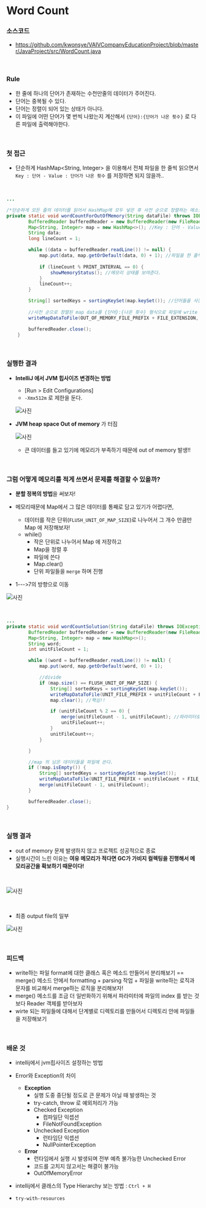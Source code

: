 # Word Count

### 소스코드
- https://github.com/kwonsye/VAIVCompanyEducationProject/blob/master/JavaProject/src/WordCount.java

<br>

### Rule
- 한 줄에 하나의 단어가 존재하는 수천만줄의 데이터가 주어진다. 
- 단어는 중복될 수 있다.
- 단어는 정렬이 되어 있는 상태가 아니다.
- 이 파일에 어떤 단어가 몇 번씩 나왔는지 계산해서 `{단어}:{단어가 나온 횟수}` 로 다른 파일에 출력해야한다.  
  
<br>

### 첫 접근
- 단순하게 HashMap<String, Integer> 을 이용해서 전체 파일을 한 줄씩 읽으면서 `Key : 단어 - Value : 단어가 나온 횟수` 를 저장하면 되지 않을까..

<br>

```java
...

/*단순하게 모든 줄의 데이터를 읽어서 HashMap에 모두 넣은 후 사전 순으로 정렬하는 메소드*/
private static void wordCountForOutOfMemory(String dataFile) throws IOException {
        BufferedReader bufferedReader = new BufferedReader(new FileReader(dataFile));
        Map<String, Integer> map = new HashMap<>(); //Key : 단어 - Value : 단어가 나온 횟수
        String data;
        long lineCount = 1;

        while ((data = bufferedReader.readLine()) != null) {
            map.put(data, map.getOrDefault(data, 0) + 1); //파일을 한 줄씩 읽어서 횟수와 함께 HashMap에 저장한다.
           
            if (lineCount % PRINT_INTERVAL == 0) {
                showMemoryStatus(); //메모리 상태를 보여준다.
            }
            lineCount++;
        }

        String[] sortedKeys = sortingKeySet(map.keySet()); //단어들을 사전 순으로 정렬한다.
        
        //사전 순으로 정렬된 map data를 {단어}:{나온 횟수} 형식으로 파일에 write
        writeMapDataToFile(OUT_OF_MEMORY_FILE_PREFIX + FILE_EXTENSION, map, sortedKeys);

        bufferedReader.close();
    }
```

<br>

### 실행한 결과

- **IntelliJ 에서 JVM 힙사이즈 변경하는 방법**
    - [Run > Edit Configurations]
    - `-Xmx512m` 로 제한을 둔다.

    ![사진](./images/edit_jvm_options.png)

- **JVM heap space Out of memory** 가 터짐

    ![사진](./images/out_of_memory.png)

    - 큰 데이터를 들고 있기에 메모리가 부족하기 때문에 out of memory 발생!!

<br>

### 그럼 어떻게 메모리를 적게 쓰면서 문제를 해결할 수 있을까?

- **분할 정복의 방법**을 써보자!
- 메모리때문에 Map에서 그 많은 데이터를 통째로 담고 있기가 어렵다면,
    - 데이터를 작은 단위(`FLUSH_UNIT_OF_MAP_SIZE`)로 나누어서 그 개수 만큼만 Map 에 저장해보자!
    - while()
        - 작은 단위로 나누어서 Map 에 저장하고 
        - Map을 정렬 후
        - 파일에 쓴다
        - Map.clear()
        - 단위 파일들을 `merge` 하며 진행

- 1--->7의 방향으로 이동

![사진](./images/algorithm.png)

<br>

```java
...
private static void wordCountSolution(String dataFile) throws IOException {
        BufferedReader bufferedReader = new BufferedReader(new FileReader(dataFile));
        Map<String, Integer> map = new HashMap<>();
        String word;
        int unitFileCount = 1;

        while ((word = bufferedReader.readLine()) != null) {
            map.put(word, map.getOrDefault(word, 0) + 1);

            //divide
            if (map.size() == FLUSH_UNIT_OF_MAP_SIZE) {
                String[] sortedKeys = sortingKeySet(map.keySet());
                writeMapDataToFile(UNIT_FILE_PREFIX + unitFileCount + FILE_EXTENSION, map, sortedKeys);
                map.clear(); //핵심!!

                if (unitFileCount % 2 == 0) {
                    merge(unitFileCount - 1, unitFileCount); //파라미터로 넘긴 idx 에 해당하는 두 개의 파일을 비교해서 하나의 파일로 합친다.
                    unitFileCount++;
                }
                unitFileCount++;
            }

        }

        //map 의 남은 데이터들을 파일에 쓴다.
        if (!map.isEmpty()) {
            String[] sortedKeys = sortingKeySet(map.keySet());
            writeMapDataToFile(UNIT_FILE_PREFIX + unitFileCount + FILE_EXTENSION, map, sortedKeys);
            merge(unitFileCount - 1, unitFileCount);
        }

        bufferedReader.close();
}
```
<br>

### 실행 결과

- out of memory 문제 발생하지 않고 프로젝트 성공적으로 종료
- 실행시간이 느린 이유는 **여유 메모리가 적다면 GC가 가비지 컬렉팅을 진행해서 메모리공간을 확보하기 때문이다!**

<br>

![사진](./images/solution_result.png)

<br>

- 최종 output file의 일부

![사진](./images/output_file.png)

<br>

### 피드백

- write하는 파일 format에 대한 클래스 혹은 메소드 만들어서 분리해보기 == merge() 메소드 안에서 formatting + parsing 작업 + 파일을 write하는 로직과 문자를 비교해서 merge하는 로직을 분리해보자!
- merge() 메소드를 조금 더 일반화하기 위해서 파라미터에 파일의 index 를 받는 것보다 Reader 객체를 받아보자
- wirte 되는 파일들에 대해서 단계별로 디렉토리를 만들어서 디렉토리 안에 파일들을 저장해보기

<br>

### 배운 것

- intellij에서 jvm힙사이즈 설정하는 방법
- Error와 Exception의 차이
    - **Exception**
        - 실행 도중 중단될 정도로 큰 문제가 아닐 때 발생하는 것
        - try-catch, throw 로 예외처리가 가능
        - Checked Exception
            - 컴파일단 익셉션
            - FileNotFoundException
        - Unchecked Exception
            - 런타임단 익셉션
            - NullPointerException
    - **Error**
        - 런타임에서 실행 시 발생되며 전부 예측 불가능한 Unchecked Error
        - 코드를 고치지 않고서는 해결이 불가능
        - OutOfMemoryError
        
- intellij에서 클래스의 Type Hierarchy 보는 방법 : `Ctrl + H`
- `try-with-resources`